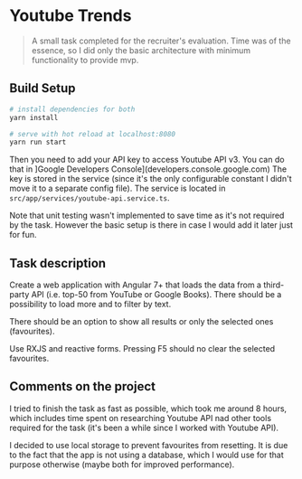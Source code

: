 # Youtube Trends

> A small task completed for the recruiter's evaluation. Time was of the essence, so I did only the basic architecture with minimum functionality to provide mvp.

## Build Setup

``` bash
# install dependencies for both 
yarn install

# serve with hot reload at localhost:8080
yarn run start
```

Then you need to add your API key to access Youtube API v3. You can do that in ]Google Developers Console](developers.console.google.com) The key is stored in the service (since it's the only configurable constant I didn't move it to a separate config file). The service is located in ```src/app/services/youtube-api.service.ts```.

Note that unit testing wasn't implemented to save time as it's not required by the task. However the basic setup is there in case I would add it later just for fun.

## Task description

Create a web application with Angular 7+ that loads the data from a third-party API (i.e. top-50 from YouTube or Google Books). There should be a possibility to load more and to filter by text.

There should be an option to show all results or only the selected ones (favourites).

Use RXJS and reactive forms. Pressing F5 should no clear the selected favourites.

## Comments on the project

I tried to finish the task as fast as possible, which took me around 8 hours, which includes time spent on researching Youtube API nad other tools required for the task (it's been a while since I worked with Youtube API).

I decided to use local storage to prevent favourites from resetting. It is due to the fact that the app is not using a database, which I would use for that purpose otherwise (maybe both for improved performance).


